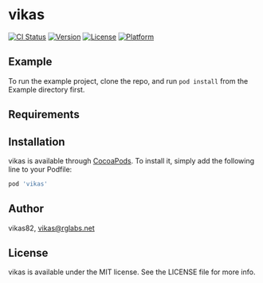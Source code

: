 # vikas

[![CI Status](https://img.shields.io/travis/vikas82/vikas.svg?style=flat)](https://travis-ci.org/vikas82/vikas)
[![Version](https://img.shields.io/cocoapods/v/vikas.svg?style=flat)](https://cocoapods.org/pods/vikas)
[![License](https://img.shields.io/cocoapods/l/vikas.svg?style=flat)](https://cocoapods.org/pods/vikas)
[![Platform](https://img.shields.io/cocoapods/p/vikas.svg?style=flat)](https://cocoapods.org/pods/vikas)

## Example

To run the example project, clone the repo, and run `pod install` from the Example directory first.

## Requirements

## Installation

vikas is available through [CocoaPods](https://cocoapods.org). To install
it, simply add the following line to your Podfile:

```ruby
pod 'vikas'
```

## Author

vikas82, vikas@rglabs.net

## License

vikas is available under the MIT license. See the LICENSE file for more info.
